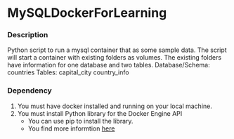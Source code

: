 # MySQLDockerForLearning
### Description
Python script to run a mysql container that as some sample data. 
The script will start a container with existing folders as volumes. The existing folders have information for one database and two tables.
Database/Schema: countries
Tables:
  capital_city
  country_info
  
### Dependency
1. You must have docker installed and running on your local machine.
2. You must install Python library for the Docker Engine API
    * You can use pip to install the library.
    * You find more informtion [here](https://github.com/docker/docker-py)

